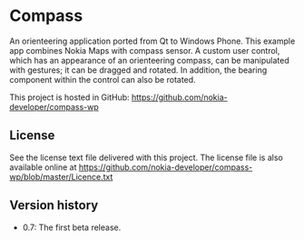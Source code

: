 Compass
=======

An orienteering application ported from Qt to Windows Phone. This example app
combines Nokia Maps with compass sensor. A custom user control, which has an
appearance of an orienteering compass, can be manipulated with gestures; it can
be dragged and rotated. In addition, the bearing component within the control
can also be rotated.

This project is hosted in GitHub:
https://github.com/nokia-developer/compass-wp


License
-------------------------------------------------------------------------------

See the license text file delivered with this project. The license file is also
available online at
https://github.com/nokia-developer/compass-wp/blob/master/Licence.txt


Version history
-------------------------------------------------------------------------------

* 0.7: The first beta release.
